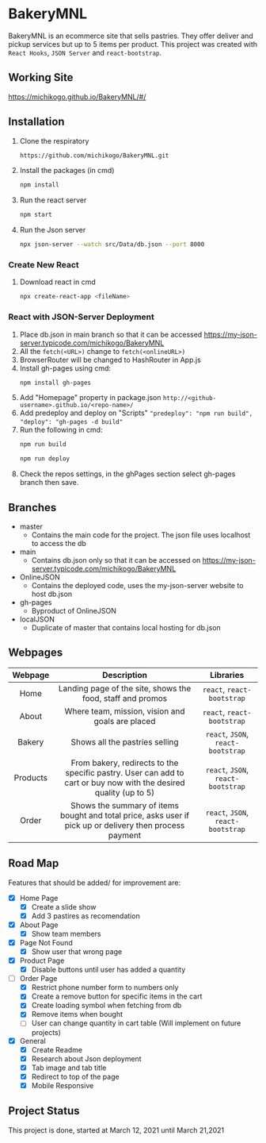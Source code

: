 # BakeryMNL

BakeryMNL is an ecommerce site that sells pastries. They offer deliver and pickup services but up to 5 items per product. This project was created with `React Hooks`, `JSON Server` and `react-bootstrap`.

## Working Site

https://michikogo.github.io/BakeryMNL/#/

## Installation

1. Clone the respiratory
   ```bash
   https://github.com/michikogo/BakeryMNL.git
   ```
2. Install the packages (in cmd)
   ```bash
   npm install
   ```
3. Run the react server
   ```bash
   npm start
   ```
4. Run the Json server
   ```bash
   npx json-server --watch src/Data/db.json --port 8000
   ```

### Create New React

1. Download react in cmd

   ```bash
   npx create-react-app <fileName>
   ```

### React with JSON-Server Deployment

1. Place db.json in main branch so that it can be accessed
   https://my-json-server.typicode.com/michikogo/BakeryMNL
2. All the `fetch(<URL>)` change to `fetch(<onlineURL>)`
3. BrowserRouter will be changed to HashRouter in App.js
4. Install gh-pages using cmd:
   ```bash
   npm install gh-pages
   ```
4. Add "Homepage" property in package.json
   `http://<github-username>.github.io/<repo-name>/`
5. Add predeploy and deploy on "Scripts"
   `"predeploy": "npm run build",`
   `"deploy": "gh-pages -d build"`
6. Run the following in cmd:
   ```bash
   npm run build
   ```
   ```bash
   npm run deploy
   ```
7. Check the repos settings, in the ghPages section select gh-pages branch then save.

## Branches

- master
  - Contains the main code for the project. The json file uses localhost to access the db
- main
  - Contains db.json only so that it can be accessed on https://my-json-server.typicode.com/michikogo/BakeryMNL
- OnlineJSON
  - Contains the deployed code, uses the my-json-server website to host db.json
- gh-pages
  - Byproduct of OnlineJSON
- localJSON
  - Duplicate of master that contains local hosting for db.json

## Webpages

| Webpage  |                                                    Description                                                    |             Libraries              |
| :------: | :---------------------------------------------------------------------------------------------------------------: | :--------------------------------: |
|   Home   |                            Landing page of the site, shows the food, staff and promos                             |     `react`, `react-bootstrap`     |
|  About   |                                 Where team, mission, vision and goals are placed                                  |     `react`, `react-bootstrap`     |
|  Bakery  |                                          Shows all the pastries selling                                           | `react`, `JSON`, `react-bootstrap` |
| Products | From bakery, redirects to the specific pastry. User can add to cart or buy now with the desired quality (up to 5) | `react`, `JSON`, `react-bootstrap` |
|  Order   |     Shows the summary of items bought and total price, asks user if pick up or delivery then process payment      | `react`, `JSON`, `react-bootstrap` |

## Road Map

Features that should be added/ for improvement are:

- [x] Home Page
  - [x] Create a slide show
  - [x] Add 3 pastires as recomendation
- [x] About Page
  - [x] Show team members
- [x] Page Not Found
  - [x] Show user that wrong page
- [x] Product Page
  - [x] Disable buttons until user has added a quantity
- [ ] Order Page
  - [x] Restrict phone number form to numbers only
  - [x] Create a remove button for specific items in the cart
  - [x] Create loading symbol when fetching from db
  - [x] Remove items when bought
  - [ ] User can change quantity in cart table (Will implement on future projects)
- [x] General
  - [x] Create Readme
  - [x] Research about Json deployment
  - [x] Tab image and tab title
  - [x] Redirect to top of the page
  - [x] Mobile Responsive

## Project Status

This project is done, started at March 12, 2021 until March 21,2021
